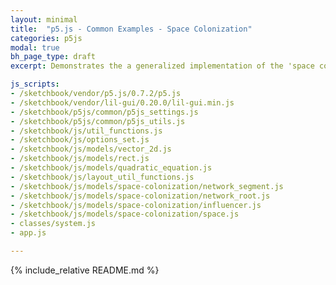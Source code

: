 ```yaml
---
layout: minimal
title:  "p5.js - Common Examples - Space Colonization"
categories: p5js
modal: true
bh_page_type: draft
excerpt: Demonstrates the a generalized implementation of the 'space colonization' algorithm, mimicking the biological process of roots growing in spurts in an attempt to secure resources.

js_scripts:
- /sketchbook/vendor/p5.js/0.7.2/p5.js
- /sketchbook/vendor/lil-gui/0.20.0/lil-gui.min.js
- /sketchbook/p5js/common/p5js_settings.js
- /sketchbook/p5js/common/p5js_utils.js
- /sketchbook/js/util_functions.js
- /sketchbook/js/options_set.js
- /sketchbook/js/models/vector_2d.js
- /sketchbook/js/models/rect.js
- /sketchbook/js/models/quadratic_equation.js
- /sketchbook/js/layout_util_functions.js
- /sketchbook/js/models/space-colonization/network_segment.js
- /sketchbook/js/models/space-colonization/network_root.js
- /sketchbook/js/models/space-colonization/influencer.js
- /sketchbook/js/models/space-colonization/space.js
- classes/system.js
- app.js

---
```


{% include_relative README.md %}

